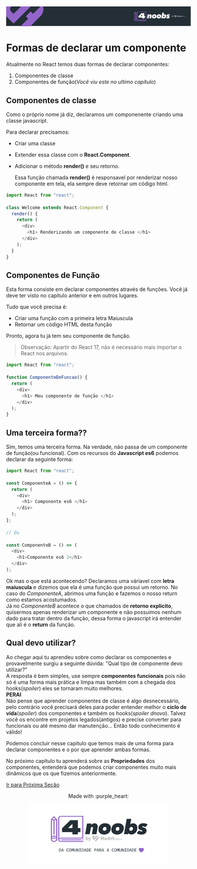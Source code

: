 <p align="center">
  <a href="https://github.com/he4rt/4noobs" target="_blank">
    <img src="../../assets/global/header-4noobs.svg">
  </a>
</p>

# Formas de declarar um componente

Atualmente no React temos duas formas de declarar componentes:

1.  Componentes de classe
2.  Componentes de função(_Você viu este no ultimo capítulo_)

## Componentes de classe

Como o próprio nome já diz, declaramos um componenente criando uma classe javascript.

Para declarar precisamos:

- Criar uma classe
- Extender essa classe com o **React.Component**.
- Adicionar o método **render()** e seu retorno.

  Essa função chamada **render()** é responsavel por renderizar nosso componente em tela, ela sempre deve retornar um código html.

```js
import React from "react";

class Welcome extends React.Component {
  render() {
    return (
      <div>
        <h1> Renderizando um componente de classe </h1>
      </div>
    );
  }
}
```

## Componentes de Função

Esta forma consiste em declarar componentes através de funções. Você já deve ter visto no capítulo anterior e em outros lugares.

Tudo que você precisa é:

- Criar uma função com a primeira letra Maiuscula
- Retornar um código HTML desta função

Pronto, agora tu já tem seu componente de função.

> Observação: Apartir do React 17, não é necessário mais importar o React nos arquivos.

```js
import React from "react";

function ComponenteDeFuncao() {
  return (
    <div>
      <h1> Meu componente de função </h1>
    </div>
  );
}
```

## Uma terceira forma??

Sim, temos uma terceira forma. Na verdade, não passa de um componente de função(ou funcional). Com os recursos do **Javascript es6** podemos declarar da seguinte forma:

```js
import React from "react";

const ComponenteA = () => {
  return (
    <div>
      <h1> Componente es6 </h1>
    </div>
  );
};

// Ou

const ComponenteB = () => (
  <div>
    <h1>Componente es6 2</h1>
  </div>
);
```

Ok mas o que está acontecendo?
Declaramos uma váriavel com **letra maíuscula** e dizemos que ela é uma função que possui um retorno.
No caso do _ComponenteA_, abrimos uma função e fazemos o nosso return como estamos acostumados. <br/> Já no _ComponenteB_ acontece o que chamados de **retorno explicito**, quisermos apenas renderizar um componente e não possuimos nenhum dado para tratar dentro da função, dessa forma o javascript irá entender que ali é o **return** da função.

## Qual devo utilizar?

Ao chegar aqui tu aprendeu sobre como declarar os componentes e provavelmente surgiu a seguinte dúvida: "Qual tipo de componente devo utilizar?" <br/>
A resposta é bem simples, use sempre **componentes funcionais** pois não só é uma forma mais prática e limpa mas também com a chegada dos hooks(_spoiler_) eles se tornaram muito melhores. <br/>
**PERAI** <br/>
Não pense que aprender componentes de classe é algo desnecessário, pelo contrário você precisará deles para poder entender melhor o **ciclo de vida**(_spoiler_) dos componentes e também os hooks(_spoiler dnovo_). Talvez você os encontre em projetos legados(antigos) e precise converter para funcionais ou até mesmo dar manutenção... Então todo conhecimento é válido!

Podemos concluir nesse capítulo que temos mais de uma forma para declarar componentes e o por que aprender ambas formas.

No próximo capítulo tu aprenderá sobre as **Propriedades** dos componentes, entenderá que podemos criar componentes muito mais dinâmicos que os que fizemos anteriormente.

[Ir para Próxima Seção](./4.2-Proriedades.md)

<p align="center">Made with :purple_heart:</p>

<p align="center">
  <a href="https://github.com/he4rt/4noobs" target="_blank">
    <img src="../../assets/global/footer-4noobs.svg" width="380">
  </a>
</p>
